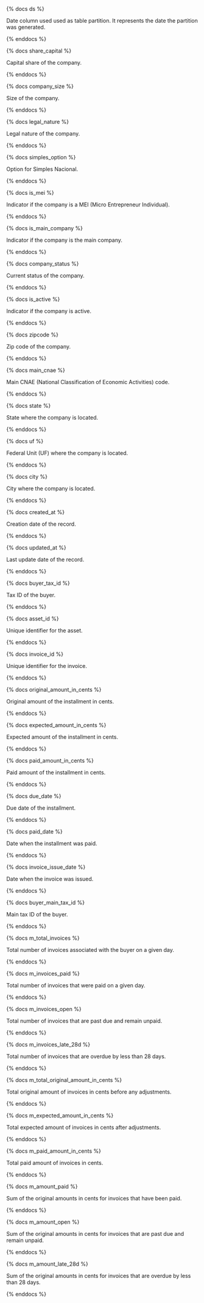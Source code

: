 {% docs ds %}

Date column used used as table partition. It represents the date the partition was generated.

{% enddocs %}

{% docs share_capital %}

Capital share of the company.

{% enddocs %}

{% docs company_size %}

Size of the company.

{% enddocs %}

{% docs legal_nature %}

Legal nature of the company.

{% enddocs %}

{% docs simples_option %}

Option for Simples Nacional.

{% enddocs %}

{% docs is_mei %}

Indicator if the company is a MEI (Micro Entrepreneur Individual).

{% enddocs %}

{% docs is_main_company %}

Indicator if the company is the main company.

{% enddocs %}

{% docs company_status %}

Current status of the company.

{% enddocs %}

{% docs is_active %}

Indicator if the company is active.

{% enddocs %}

{% docs zipcode %}

Zip code of the company.

{% enddocs %}

{% docs main_cnae %}

Main CNAE (National Classification of Economic Activities) code.

{% enddocs %}

{% docs state %}

State where the company is located.

{% enddocs %}

{% docs uf %}

Federal Unit (UF) where the company is located.

{% enddocs %}

{% docs city %}

City where the company is located.

{% enddocs %}

{% docs created_at %}

Creation date of the record.

{% enddocs %}

{% docs updated_at %}

Last update date of the record.

{% enddocs %}

{% docs buyer_tax_id %}

Tax ID of the buyer.

{% enddocs %}

{% docs asset_id %}

Unique identifier for the asset.

{% enddocs %}

{% docs invoice_id %}

Unique identifier for the invoice.

{% enddocs %}

{% docs original_amount_in_cents %}

Original amount of the installment in cents.

{% enddocs %}

{% docs expected_amount_in_cents %}

Expected amount of the installment in cents.

{% enddocs %}

{% docs paid_amount_in_cents %}

Paid amount of the installment in cents.

{% enddocs %}

{% docs due_date %}

Due date of the installment.

{% enddocs %}

{% docs paid_date %}

Date when the installment was paid.

{% enddocs %}

{% docs invoice_issue_date %}

Date when the invoice was issued.

{% enddocs %}

{% docs buyer_main_tax_id %}

Main tax ID of the buyer.

{% enddocs %}

{% docs m_total_invoices %}

Total number of invoices associated with the buyer on a given day.

{% enddocs %}

{% docs m_invoices_paid %}

Total number of invoices that were paid on a given day.

{% enddocs %}

{% docs m_invoices_open %}

Total number of invoices that are past due and remain unpaid.

{% enddocs %}

{% docs m_invoices_late_28d %}

Total number of invoices that are overdue by less than 28 days.

{% enddocs %}

{% docs m_total_original_amount_in_cents %}

Total original amount of invoices in cents before any adjustments.

{% enddocs %}

{% docs m_expected_amount_in_cents %}

Total expected amount of invoices in cents after adjustments.

{% enddocs %}

{% docs m_paid_amount_in_cents %}

Total paid amount of invoices in cents.

{% enddocs %}

{% docs m_amount_paid %}

Sum of the original amounts in cents for invoices that have been paid.

{% enddocs %}

{% docs m_amount_open %}

Sum of the original amounts in cents for invoices that are past due and remain unpaid.

{% enddocs %}

{% docs m_amount_late_28d %}

Sum of the original amounts in cents for invoices that are overdue by less than 28 days.

{% enddocs %}